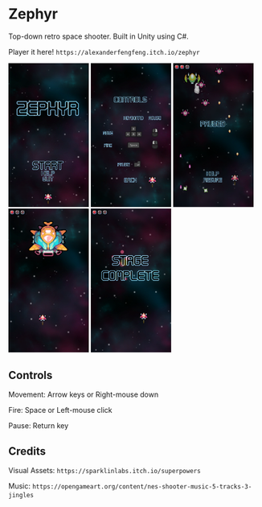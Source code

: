 # Zephyr

Top-down retro space shooter. Built in Unity using C#.

Player it here! `https://alexanderfengfeng.itch.io/zephyr`

<img src="https://raw.githubusercontent.com/AlexanderFengFeng/Zephyr/master/Media/zephyr1.png" width="160"> <img src="https://raw.githubusercontent.com/AlexanderFengFeng/Zephyr/master/Media/zephyr2.png" width="160"> <img src="https://raw.githubusercontent.com/AlexanderFengFeng/Zephyr/master/Media/zephyr3.png" width="160"> <img src="https://raw.githubusercontent.com/AlexanderFengFeng/Zephyr/master/Media/zephyr4.png" width="160"> <img src="https://raw.githubusercontent.com/AlexanderFengFeng/Zephyr/master/Media/zephyr5.png" width="160">

## Controls

Movement: Arrow keys or Right-mouse down

Fire: Space or Left-mouse click

Pause: Return key

## Credits

Visual Assets: `https://sparklinlabs.itch.io/superpowers`

Music: `https://opengameart.org/content/nes-shooter-music-5-tracks-3-jingles`
